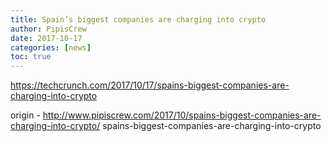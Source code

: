 ```yaml
---
title: Spain’s biggest companies are charging into crypto
author: PipisCrew
date: 2017-10-17
categories: [news]
toc: true
---
```


https://techcrunch.com/2017/10/17/spains-biggest-companies-are-charging-into-crypto

origin - http://www.pipiscrew.com/2017/10/spains-biggest-companies-are-charging-into-crypto/ spains-biggest-companies-are-charging-into-crypto
